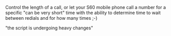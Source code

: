 Control the length of a call, or let your S60 mobile phone call a number for a specific "can be very short" time with the ability to determine time to wait between redials and for how many times ;-)

"the script is undergoing heavy changes"